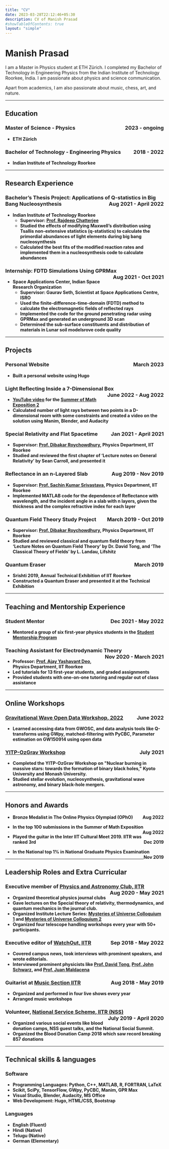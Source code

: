 ```yaml
---
title: "CV"
date: 2023-03-28T22:12:46+05:30
description: CV of Manish Prasad
#showTableOfContents: true
layout: "simple"
---
```


<!---
{{< button href="/cv.pdf" target="_self" >}}
Download CV
{{< /button >}}

<br>
<br>
-->

# Manish Prasad

I am a Master in Physics student at ETH Zürich. I completed my Bachelor of Technology in Engineering Physics from the Indian Institute of Technology Roorkee, India. I am passionate about physics and science communication.

Apart from academics, I am also passionate about music, chess, art, and nature.

---

## Education
<p style="text-align:left;">
    <h3 id="internship-fdtd-simulations-using-gprmax">Master of Science - Physics
    <span style="float:right;">
        2023 - ongoing</h3>
    </span>
</p>

- <p style="text-align:left;">
    <strong id="ethz">ETH Zürich
   <!--- <span style="float:right;">
        GPA: 9.182/10.0</strong>
    </span> --->
  </p>

<p style="text-align:left;">
    <h3 id="internship-fdtd-simulations-using-gprmax">Bachelor of Technology - Engineering Physics
    <span style="float:right;">
        2018 - 2022</h3>
    </span>
</p>

- <p style="text-align:left;">
    <strong id="iitr">Indian Institute of Technology Roorkee
   <!--- <span style="float:right;">
        GPA: 9.182/10.0</strong>
    </span> --->
  </p>

---

## Research Experience

<p style="text-align:left;">
    <h3 id="internship-fdtd-simulations-using-gprmax">Bachelor’s Thesis Project: Applications of Q-statistics in Big Bang Nucleosynthesis
    <span style="float:right;">
        Aug 2021 - April 2022</h3>
    </span>
</p>

- **Indian Institute of Technology Roorkee**
  - Supervisor: [Prof. Rajdeep Chatterjee](https://iitr.ac.in/Departments/Physics%20Department/People/Faculty/100520.html)
  - Studied the effects of modifying Maxwell’s distribution using Tsallis non-extensive statistics (q-statistics) to calculate the primordial abundances of light elements during big bang nucleosynthesis
  - Calculated the best fits of the modified reaction rates and implemented them in a nucleosynthesis code to calculate abundances

<p style="text-align:left;">
    <h3 id="internship-fdtd-simulations-using-gprmax">Internship: FDTD Simulations Using GPRMax
    <span style="float:right;">
        Aug 2021 - Oct 2021</h3>
    </span>
</p>

- **Space Applications Center, Indian Space Research Organization**
  - Supervisor: Gaurav Seth, Scientist at Space Applications Centre, ISRO
  - Used the finite-difference-time-domain (FDTD) method to calculate the electromagnetic fields of reflected rays
  - Implemented the code for the ground penetrating radar using GPRMax and generated an underground 3D scan
  - Determined the sub-surface constituents and distribution of materials in Lunar soil modelsrove code quality

---

## Projects
<p style="text-align:left;">
    <h3 id="internship-fdtd-simulations-using-gprmax">Personal Website
    <span style="float:right;">
        March 2023</h3>
    </span>
</p>

- Built a personal website using Hugo

<p style="text-align:left;">
    <h3 id="internship-fdtd-simulations-using-gprmax">Light Reflecting Inside a 7-Dimensional Box
    <span style="float:right;">
        June 2022 - Aug 2022</h3>
    </span>
</p>

- **[YouTube video](https://youtu.be/2-iuxnpJFKU) for the [Summer of Math Exposition 2](https://summerofmathexposition.substack.com/)**
- Calculated number of light rays between two points in a D-dimensional room with some constraints and created a video on the solution using Manim, Blender, and Audacity


<p style="text-align:left;">
    <h3 id="internship-fdtd-simulations-using-gprmax">Special Relativity and Flat Spacetime
    <span style="float:right;">
        Jan 2021 - April 2021</h3>
    </span>
</p>

- Supervisor: [Prof. Dibakar Roychowdhury](https://iitr.ac.in/Departments/Physics%20Department/People/Faculty/100817.html), Physics Department, IIT Roorkee
- Studied and reviewed the first chapter of ‘Lecture notes on General Relativity’ by Sean Carroll, and presented it

<p style="text-align:left;">
    <h3 id="internship-fdtd-simulations-using-gprmax">Reflectance in an n-Layered Slab
    <span style="float:right;">
        Aug 2019 - Nov 2019</h3>
    </span>
</p>

- Supervisor: [Prof. Sachin Kumar Srivastava](https://iitr.ac.in/Departments/Physics%20Department/People/Faculty/100809.html), Physics Department, IIT Roorkee
- Implemented MATLAB code for the dependence of Reflectance with wavelength, and the incident angle in a slab with n layers, given the thickness and the complex refractive index for each layer

<p style="text-align:left;">
    <h3 id="internship-fdtd-simulations-using-gprmax">Quantum Field Theory Study Project
    <span style="float:right;">
        March 2019 - Oct 2019</h3>
    </span>
</p>

- Supervisor: [Prof. Dibakar Roychowdhury](https://iitr.ac.in/Departments/Physics%20Department/People/Faculty/100817.html), Physics Department, IIT Roorkee
- Studied and reviewed classical and quantum field theory from ‘Lecture Notes on Quantum Field Theory’ by Dr. David Tong, and ‘The Classical Theory of Fields’ by L. Landau, Lifshitz

<p style="text-align:left;">
    <h3 id="internship-fdtd-simulations-using-gprmax">Quantum Eraser
    <span style="float:right;">
        March 2019</h3>
    </span>
</p>

- **Srishti 2019, Annual Technical Exhibition of IIT Roorkee**
- Constructed a Quantum Eraser and presented it at the Technical Exhibition

---

## Teaching and Mentorship Experience
<p style="text-align:left;">
    <h3 id="internship-fdtd-simulations-using-gprmax">Student Mentor
    <span style="float:right;">
        Dec 2021 - May 2022</h3>
    </span></p>

- Mentored a group of six first-year physics students in the [Student Mentorship Program](https://smp.iitr.ac.in/)

<p style="text-align:left;">
    <h3 id="internship-fdtd-simulations-using-gprmax">Teaching Assistant for Electrodynamic Theory
    <span style="float:right;">
        Nov 2020 - March 2021</h3>
    </span></p>

- Professor: [Prof. Ajay Yashavant Deo](https://iitr.ac.in/Departments/Physics%20Department/People/Faculty/100601.html), Physics Department, IIT Roorkee
- Led tutorials for 13 first-year students, and graded assignments
- Provided students with one-on-one tutoring and regular out of class assistance

---

## Online Workshops
<p style="text-align:left;">
    <h3 id="internship-fdtd-simulations-using-gprmax"><a href='https://www.gw-openscience.org/odw/odw2022/'>Gravitational Wave Open Data Workshop, 2022</a>
    <span style="float:right;">
        June 2022</h3>
    </span></p>

- Learned accessing data from GWOSC, and data analysis tools like Q-transforms using GWpy, matched-filtering with PyCBC, Parameter estimation on GW150914 using open data

<p style="text-align:left;">
  <h3 id="internship-fdtd-simulations-using-gprmax"><a href='http://www2.yukawa.kyoto-u.ac.jp/~nuc2021/index.php'>YITP-OzGrav Workshop</a>
    <span style="float:right;">
      July 2021</h3>
    </span></p>

- Completed the YITP-OzGrav Workshop on "Nuclear burning in massive stars: towards the formation of binary black holes," Kyoto University and Monash University.
- Studied stellar evolution, nucleosynthesis, gravitational wave astronomy, and binary black-hole mergers.

---

## Honors and Awards
- <p style="text-align:left;">Bronze Medalist in The Online Physics Olympiad (OPhO)<span style="float:right;"><b>Aug 2022</b></span></p>
- <p style="text-align:left;">In the top 100 submissions in the Summer of Math Exposition<span style="float:right;"><b>Aug 2022</b></span></p>
- <p style="text-align:left;">Played the guitar in the Inter IIT Cultural Meet 2019. IITR was ranked 3rd<span style="float:right;"><b>Dec 2019</b></span></p>
- <p style="text-align:left;">In the National top 1% in National Graduate Physics Examination<span style="float:right;"><b>Nov 2019 </b></span></p>

---

## Leadership Roles and Extra Curricular
<p style="text-align:left;">
    <h3 id="internship-fdtd-simulations-using-gprmax">Executive member of <a href='https://www.facebook.com/physastroclubiitr'>Physics and Astronomy Club, IITR</a>
    <span style="float:right;">
        Aug 2020 - May 2021</h3>
    </span></p>

- Organized theoretical physics journal clubs
- Gave lectures on the Special theory of relativity, thermodynamics, and quantum mechanics in the journal club.
- Organized Institute Lecture Series: [Mysteries of Universe Colloquium 1](https://iitr.ac.in/ils-mou/##/mou-1##mou-1) and [Mysteries of Universe Colloquium 2](https://iitr.ac.in/ils-mou/##/##top)
- Organized four telescope handling workshops every year with 50+ participants.

<p style="text-align:left;">
    <h3 id="internship-fdtd-simulations-using-gprmax">Executive editor of <a href='http://watchout.iitr.ac.in/'>WatchOut, IITR</a>
    <span style="float:right;">
        Sep 2018 - May 2022</h3>
    </span></p>

- Covered campus news, took interviews with prominent speakers, and wrote editorials.
- Interviewed prominent physicists like [Prof. David Tong](http://watchout.iitr.ac.in/2020/02/prof-david-tong), [Prof. John Schwarz](http://watchout.iitr.ac.in/2020/10/prof-john), and [Prof. Juan Maldacena](http://watchout.iitr.ac.in/2020/11/in-conversation-with-prof-juan-maldacena)

<p style="text-align:left;">
    <h3 id="internship-fdtd-simulations-using-gprmax">Guitarist at <a href='http://culturalcouncil.iitr.ac.in/groups/12'>Music Section IITR</a>
    <span style="float:right;">
        Aug 2018 - May 2019</h3>
    </span></p>

- Organized and performed in four live shows every year
- Arranged music workshops

<p style="text-align:left;">
    <h3 id="internship-fdtd-simulations-using-gprmax">Volunteer, <a href='https://nss.iitr.ac.in/'>National Service Scheme, IITR (NSS)</a>
    <span style="float:right;">
        July 2019 - April 2020</h3>
    </span></p>

- Organized various social events like blood donation camps, NSS guest talks, and the National Social Summit.
- Organized the Blood Donation Camp 2018 which saw record breaking 857 donations

---

## Technical skills & languages

### Software
- Programming Languages: Python, C++, MATLAB, R, FORTRAN, LaTeX
- Scikit, SciPy, TensorFlow, GWpy, PyCBC, Manim, GPR Max
- Visual Studio, Blender, Audacity, MS Office
- Web Development: Hugo, HTML/CSS, Bootstrap

### Languages
- English (Fluent)
- Hindi   (Native)
- Telugu  (Native)
- German  (Elementary)


<!--- RANDOM CODES TO TEST THE LAYOUT

### Bachelor’s Thesis Project: Applications of Q-statistics in Big Bang Nucleosynthesis
- **Indian Institute of Technology Roorkee** (Aug 2021 - April 2022)
  - Supervisor: [Prof. Rajdeep Chatterjee](https://iitr.ac.in/Departments/Physics%20Department/People/Faculty/100520.html)
  - Studied the effects of modifying Maxwell’s distribution using Tsallis non-extensive statistics (q-statistics) to calculate the primordial abundances of light elements during big bang nucleosynthesis
  - Calculated the best fits of the modified reaction rates and implemented them in a nucleosynthesis code to calculate abundances

### Internship: FDTD Simulations Using GPRMax &emsp;
- **Space Applications Center, Indian Space Research Organization** (Aug 2021 - April 2022)
  - Supervisor: Gaurav Seth, Scientist at Space Applications Centre, ISRO
  - Used the finite-difference-time-domain (FDTD) method to calculate the electromagnetic fields of reflected rays
  - Implemented the code for the ground penetrating radar using GPRMax and generated an underground 3D scan
  - Determined the sub-surface constituents and distribution of materials in Lunar soil modelsrove code quality

### Internship: FDTD Simulations Using GPRMax &emsp;
- <p style="text-align:left;">
    <strong>Space Applications Center, Indian Space Research Organization</strong>
    <span style="float:right;">
        (Aug 2021 - April 2022)
    </span>
  </p>

    - Supervisor: Gaurav Seth, Scientist at Space Applications Centre, ISRO
    - Used the finite-difference-time-domain (FDTD) method to calculate the electromagnetic fields of reflected rays
    - Implemented the code for the ground penetrating radar using GPRMax and generated an underground 3D scan
    - Determined the sub-surface constituents and distribution of materials in Lunar soil modelsrove code quality

- Bronze Medalist in The Online Physics Olympiad (OPhO)<span style="float:right;"><b>Aug 2022</b></span><br>
- In the top 100 submissions in the Summer of Math Exposition<span style="float:right;"><b>Aug 2022</b></span><br>
- Played the guitar in the Inter IIT Cultural Meet 2019. IITR was ranked 3rd<span style="float:right;"><b>Dec 2019</b></span><br>
- In the National top 1% in National Graduate Physics Examination<span style="float:right;"><b>Nov 2019</b></span>

-->
